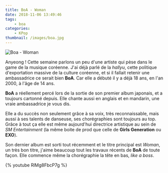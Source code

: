 ```yaml
---
title: BoA - Woman
date: 2018-11-06 13:49:46
tags:
    - boa
categories:
    - KPop
thumbnail: /images/boa.jpg
---
```


![Boa - Woman](/images/boa.jpg)

Anyeong ! Cette semaine parlons un peu d'une artiste qui pèse dans le game de la musique coréenne. J'ai déjà parlé de la *hallyu*, cette politique d'exportation massive de la culture coréenne, et si il fallait retenir une ambassadrice ce serait bien **BoA**. Car elle a débuté il y a déjà 18 ans, en l'an 2000, à l'âge de 14 ans.

**BoA** a réellement percé lors de la sortie de son premier album japonais, et a toujours cartonné depuis. Elle chante aussi en anglais et en mandarin, une vraie ambassadrice je vous dis.

Elle a du succès non seulement grâce à sa voix, très reconnaissable, mais aussi à ses talents de danseuse, ses chorégraphies sont toujours au top. Grâce à tout ça elle est même aujourd'hui directrice artistique au sein de *SM Entertainment* (la même boite de prod que celle de **Girls Generation** ou **EXO**).

Son dernier album est sorti tout récemment et le titre principal est *Woman*, un très bon titre, j'aime beaucoup tout les travaux récents de **BoA** de toute façon. Elle commence même la chorégraphie la tête en bas, *like a boss*.

{% youtube RlMg8FbcP7g %}
